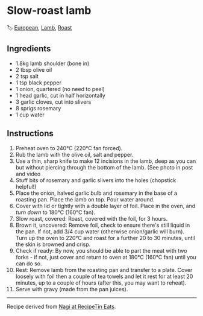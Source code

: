 # Slow-roast lamb

🏷  [European](../cuisines/european.md), [Lamb](../ingredients/lamb.md), [Roast](../tags/roast.md)

## Ingredients

- 1.8kg lamb shoulder (bone in)
- 2 tbsp olive oil
- 2 tsp salt
- 1 tsp black pepper
- 1 onion, quartered (no need to peel)
- 1 head garlic, cut in half horizontally
- 3 garlic cloves, cut into slivers
- 8 sprigs rosemary
- 1 cup water

## Instructions

1. Preheat oven to 240°C (220°C fan forced).
2. Rub the lamb with the olive oil, salt and pepper.
3. Use a thin, sharp knife to make 12 incisions in the lamb, deep as you can but without piercing through the bottom of the lamb. (See photo in post and video
4. Stuff bits of rosemary and garlic slivers into the holes (chopstick helpful!)
5. Place the onion, halved garlic bulb and rosemary in the base of a roasting pan. Place the lamb on top. Pour water around.
6. Cover with lid or tightly with a double layer of foil. Place in the oven, and *turn down* to 180°C (160°C fan).
7. Slow roast, covered: Roast, covered with the foil, for 3 hours.
8. Brown it, uncovered: Remove foil, check to ensure there's still liquid in the pan. If not, add 3/4 cup water (otherwise onion/garlic will burn). Turn up the oven to 220°C and roast for a further 20 to 30 minutes, until the skin is browned and crisp.
9. Check if ready: By now, you should be able to part the meat with two forks - if not, just cover and return to oven at 180°C (160°C fan) until you can do so.
10. Rest: Remove lamb from the roasting pan and transfer to a plate. Cover loosely with foil then a couple of tea towels and let it rest for at least 20 minutes, up to a couple of hours (after this, you may want to reheat).
11. Serve with gravy (made from the pan juices).

---

Recipe derived from [Nagi at RecipeTin Eats](https://www.recipetineats.com/slow-roasted-rosemary-garlic-lamb-shoulder/).
